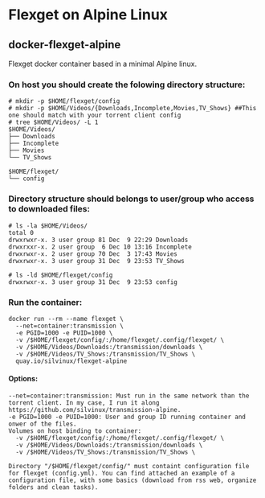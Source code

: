 # Flexget on Alpine Linux
## docker-flexget-alpine
Flexget docker container based in a minimal Alpine linux.

### On host you should create the folowing directory structure:

```
# mkdir -p $HOME/flexget/config
# mkdir -p $HOME/Videos/{Downloads,Incomplete,Movies,TV_Shows} ##This one should match with your torrent client config
# tree $HOME/Videos/ -L 1
$HOME/Videos/
├── Downloads
├── Incomplete
├── Movies
└── TV_Shows

$HOME/flexget/
└── config

```
### Directory structure should belongs to user/group who access to downloaded files:

```
# ls -la $HOME/Videos/
total 0
drwxrwxr-x. 3 user group 81 Dec  9 22:29 Downloads
drwxrxxr-x. 2 user group  6 Dec 10 13:16 Incomplete
drwxrwxr-x. 2 user group 70 Dec  3 17:43 Movies
drwxrwxr-x. 3 user group 31 Dec  9 23:53 TV_Shows

# ls -ld $HOME/flexget/config
drwxrwxr-x. 3 user group 31 Dec  9 23:53 config 

```

### Run the container:

```
docker run --rm --name flexget \
  --net=container:transmission \
  -e PGID=1000 -e PUID=1000 \
  -v /$HOME/flexget/config/:/home/flexget/.config/flexget/ \
  -v /$HOME/Videos/Downloads:/transmission/downloads \
  -v /$HOME/Videos/TV_Shows:/transmission/TV_Shows \
  quay.io/silvinux/flexget-alpine

```
#### Options:

```
--net=container:transmission: Must run in the same network than the torrent client. In my case, I run it along https://github.com/silvinux/transmission-alpine.
-e PGID=1000 -e PUID=1000: User and group ID running container and onwer of the files.
Volumes on host binding to container:
  -v /$HOME/flexget/config/:/home/flexget/.config/flexget/ \
  -v /$HOME/Videos/Downloads:/transmission/downloads \
  -v /$HOME/Videos/TV_Shows:/transmission/TV_Shows \

Directory "/$HOME/flexget/config/" must containt configuration file for flexget (config.yml). You can find attached an example of a configuration file, with some basics (download from rss web, organize folders and clean tasks).
```
